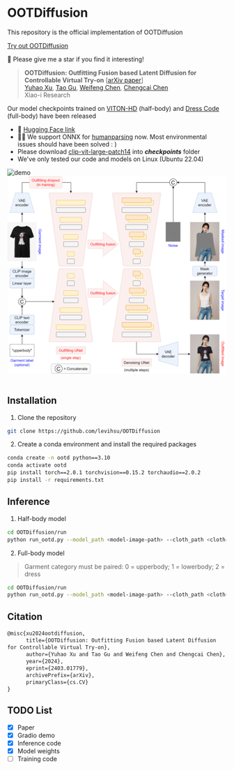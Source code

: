 # OOTDiffusion
This repository is the official implementation of OOTDiffusion

[Try out OOTDiffusion](https://ootd.ibot.cn/)

🤩 Please give me a star if you find it interesting!

> **OOTDiffusion: Outfitting Fusion based Latent Diffusion for Controllable Virtual Try-on** [[arXiv paper](https://arxiv.org/abs/2403.01779)]<br>
> [Yuhao Xu](http://levihsu.github.io/), [Tao Gu](https://github.com/T-Gu), [Weifeng Chen](https://github.com/ShineChen1024), [Chengcai Chen](https://www.researchgate.net/profile/Chengcai-Chen)<br>
> Xiao-i Research


Our model checkpoints trained on [VITON-HD](https://github.com/shadow2496/VITON-HD) (half-body) and [Dress Code](https://github.com/aimagelab/dress-code) (full-body) have been released

* 🤗 [Hugging Face link](https://huggingface.co/levihsu/OOTDiffusion)
* 📢📢 We support ONNX for [humanparsing](https://github.com/GoGoDuck912/Self-Correction-Human-Parsing) now. Most environmental issues should have been solved : )
* Please download [clip-vit-large-patch14](https://huggingface.co/openai/clip-vit-large-patch14) into ***checkpoints*** folder
* We've only tested our code and models on Linux (Ubuntu 22.04)

![demo](images/demo.png)&nbsp;
![workflow](images/workflow.png)&nbsp;

## Installation
1. Clone the repository

```sh
git clone https://github.com/levihsu/OOTDiffusion
```

2. Create a conda environment and install the required packages

```sh
conda create -n ootd python==3.10
conda activate ootd
pip install torch==2.0.1 torchvision==0.15.2 torchaudio==2.0.2
pip install -r requirements.txt
```

## Inference
1. Half-body model

```sh
cd OOTDiffusion/run
python run_ootd.py --model_path <model-image-path> --cloth_path <cloth-image-path> --scale 2.0 --sample 4
```

2. Full-body model 

> Garment category must be paired: 0 = upperbody; 1 = lowerbody; 2 = dress

```sh
cd OOTDiffusion/run
python run_ootd.py --model_path <model-image-path> --cloth_path <cloth-image-path> --model_type dc --category 2 --scale 2.0 --sample 4
```

## Citation
```
@misc{xu2024ootdiffusion,
      title={OOTDiffusion: Outfitting Fusion based Latent Diffusion for Controllable Virtual Try-on}, 
      author={Yuhao Xu and Tao Gu and Weifeng Chen and Chengcai Chen},
      year={2024},
      eprint={2403.01779},
      archivePrefix={arXiv},
      primaryClass={cs.CV}
}
```

## TODO List
- [x] Paper
- [x] Gradio demo
- [x] Inference code
- [x] Model weights
- [ ] Training code
